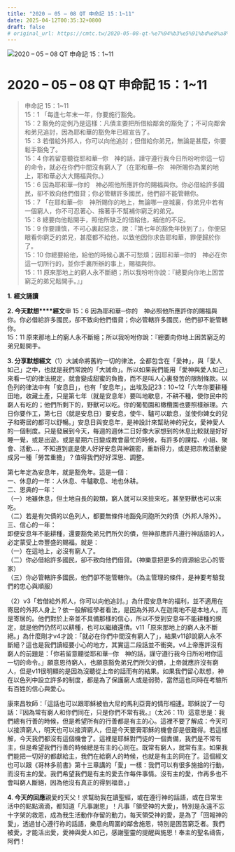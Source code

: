 ```yaml
---
title: "2020 – 05 – 08 QT 申命記 15：1~11"
date: 2025-04-12T00:35:32+0800
draft: false
# original_url: https://cmtc.tw/2020-05-08-qt-%e7%94%b3%e5%91%bd%e8%a8%98-15%ef%bc%9a111
---
```


![2020 – 05 – 08 QT 申命記 15：1\~11](/images/qt.jpg   "2020 – 05 – 08 QT 申命記 15：1\~11")

# 2020 – 05 – 08 QT 申命記 15：1\~11

> 申命記 15：1\~11  
> 15：1 「每逢七年末一年，你要施行豁免。  
> 15：2 豁免的定例乃是這樣：凡債主要把所借給鄰舍的豁免了；不可向鄰舍和弟兄追討，因為耶和華的豁免年已經宣告了。  
> 15：3 若借給外邦人，你可以向他追討；但借給你弟兄，無論是甚麼，你要鬆手豁免了。  
> 15：4 你若留意聽從耶和華─你　神的話，謹守遵行我今日所吩咐你這一切的命令，就必在你們中間沒有窮人了（在耶和華─你　神所賜你為業的地上，耶和華必大大賜福與你。）  
> 15：6 因為耶和華─你的　神必照他所應許你的賜福與你。你必借給許多國民，卻不致向他們借貸；你必管轄許多國民，他們卻不能管轄你。  
> 15：7 「在耶和華─你　神所賜你的地上，無論哪一座城裏，你弟兄中若有一個窮人，你不可忍著心、揝著手不幫補你窮乏的弟兄。  
> 15：8 總要向他鬆開手，照他所缺乏的借給他，補他的不足。  
> 15：9 你要謹慎，不可心裏起惡念，說：『第七年的豁免年快到了』，你便惡眼看你窮乏的弟兄，甚麼都不給他，以致他因你求告耶和華，罪便歸於你了。  
> 15：10 你總要給他，給他的時候心裏不可愁煩；因耶和華─你的　神必在你這一切所行的，並你手裏所辦的事上，賜福與你。  
> 15：11 原來那地上的窮人永不斷絕；所以我吩咐你說：『總要向你地上困苦窮乏的弟兄鬆開手。』」

**1.** **經文誦讀**

**2. 今天默想****經文**申 15：6 因為耶和華─你的　神必照他所應許你的賜福與你。你必借給許多國民，卻不致向他們借貸；你必管轄許多國民，他們卻不能管轄你。  
15：11 原來那地上的窮人永不斷絕；所以我吩咐你說：『總要向你地上困苦窮乏的弟兄鬆開手。

**3. 分享默想經文**（1）大誡命將舊約一切的律法，全都包含在「愛神」，與「愛人如己」之中，也就是我們常說的「大誡命」。所以如果我們能用「愛神與愛人如己」來看一切的律法規定，就會變成甜蜜的負擔，而不是叫人心裏發苦的限制條款。以色列的律法中有「安息日」，也有「安息年」。出埃及記23：10\~12「六年你要耕種田地，收藏土產，只是第七年（就是安息年）要叫地歇息，不耕不種，使你民中的窮人有吃的；他們所剩下的，野獸可以吃。你的葡萄園和橄欖園也要照樣辦理。六日你要作工，第七日（就是安息日）要安息，使牛、驢可以歇息，並使你婢女的兒子和寄居的都可以舒暢。」安息日與安息年，是神設計來幫助神的兒女，愛神愛人的一個制度。只是發展到今天，每週的週休二日好像大家想到的休息比較就是好好睡一覺，或是出遊。或是星期六日變成教會最忙的時候，有許多的課程、小組、聚會、活動…，不知道到底是使人好好安息與神親密，重新得力，或是把宗教活動變成另一種「勞苦重擔」？值得我們好好深思、調整。

第七年定為安息年，就是豁免年。這是一個：  
一、休息的一年：人休息、牛驢歇息、地也休耕。  
二、恩典的一年：  
（一）地雖休息，但土地自長的榖類，窮人就可以來撿來吃，甚至野獸也可以來吃。  
（二）若是有欠債的以色列人，都要無條件地豁免同胞所欠的債（外邦人除外）。  
三、信心的一年：  
即便安息年不能耕種，還要豁免弟兄們所欠的債，但神卻應許凡遵行神話語的人，必定蒙受上帝豐盛的賜福。就是：  
（一）在這地上，必沒有窮人了。  
（二）你必借給許多國民，卻不致向他們借貸。（神樂意把更多的資源給忠心的管家）  
（三）你必管轄許多國民，他們卻不能管轄你。（為主管理的條件，是神要考驗我們的忠心與順服）

（2）v3「若借給外邦人，你可以向他追討。」為什麼安息年的福利，並不適用在寄居的外邦人身上？依一般解經學者看法，是因為外邦人在迦南地不是本地人，而是寄居的。他們對於上帝並不具備那樣的信心，所以不受到安息年不能耕種的規定，就是他們仍然可以耕種，也可以繼續還債。v11「原來那地上的窮人永不斷絕。」為什麼剛才v4才說：「就必在你們中間沒有窮人了」，結果v11卻說窮人永不斷絕？這也是我們讀經要小心的地方，其實這二段話並不衝突。v4上帝應許沒有窮人的前題是：「你若留意聽從耶和華─你　神的話，謹守遵行我今日所吩咐你這一切的命令。」願意恩待窮人，也願意豁免弟兄們所欠的債，上帝就應許沒有窮人，但是v11很明顯的是因為沒聽從上帝的話而有的結果。如果我們留心默想，神在以色列中設立許多的制度，都是為了保護窮人或是弱勢，當然這也同時在考驗所有百姓的信心與愛心。

康來昌牧師：「這話也可以跟耶穌被伯大尼的馬利亞膏的情形相連。耶穌說了一句話：『因為常有窮人和你們同在，只是你們不常有我。』（太26：11）這意思是：我們總有行善的時候，但是希望所有的行善都是有主的心。這裡不要了解成：今天可以接濟窮人，明天也可以接濟窮人，但是今天要膏耶穌的機會卻是很難得。若這樣解，今天我們都沒有這個機會了。這裡是耶穌對門徒的一個責備，我們是不常有主，但是希望我們行善的時候總是有主的心同在。既常有窮人，就常有主。如果我們能把一切好的都獻給主，我們在給窮人的時候，也就是有主的同在了。這個經文也可以跟《哥林多前書》第十三章講的「愛」一樣：我們可以有很多施捨的行動，而沒有主的愛。我們希望我們是有主的愛去作每件事情。沒有主的愛，作再多也不會叫窮人斷絕，因為他沒有真正的得到福音。」

**4. 今天的回應**親愛的天父！求幫助我在讀聖經，或在遵行神的話語，或在日常生活中的點點滴滴，都知道「凡事謝恩」！凡事「領受神的大愛」，特別是永遠不忘十字架的救恩，成為我生活動作存留的動力。每天領受神的愛，是為了「回報神的愛」，透過甘心遵行祢的話語，樂意向周圍的鄰舍施恩，特別是困苦窮乏者。我們被愛，才能活出愛，愛神與愛人如己，感謝聖靈的提醒與施恩！奉主的聖名禱告，阿們！